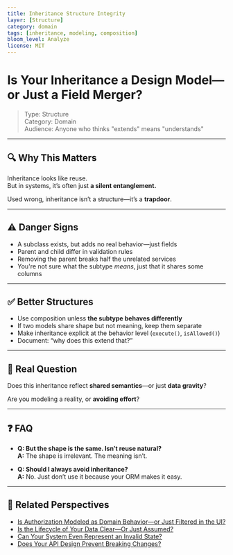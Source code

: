 ```yaml
---
title: Inheritance Structure Integrity
layer: [Structure]
category: domain
tags: [inheritance, modeling, composition]
bloom_level: Analyze
license: MIT
---
```


# Is Your Inheritance a Design Model—or Just a Field Merger?

> Type: Structure  
> Category: Domain  
> Audience: Anyone who thinks "extends" means "understands"

---

## 🔍 Why This Matters

Inheritance looks like reuse.  
But in systems, it’s often just **a silent entanglement.**

Used wrong, inheritance isn’t a structure—it’s a **trapdoor**.

---

## ⚠️ Danger Signs

- A subclass exists, but adds no real behavior—just fields  
- Parent and child differ in validation rules  
- Removing the parent breaks half the unrelated services  
- You're not sure what the subtype *means*, just that it shares some columns

---

## ✅ Better Structures

- Use composition unless **the subtype behaves differently**  
- If two models share shape but not meaning, keep them separate  
- Make inheritance explicit at the behavior level (`execute()`, `isAllowed()`)  
- Document: “why does this extend that?”

---

## 🧠 Real Question

Does this inheritance reflect **shared semantics**—or just **data gravity**?

Are you modeling a reality, or **avoiding effort**?

---

## ❓ FAQ

- **Q: But the shape is the same. Isn’t reuse natural?**  
  **A:** The shape is irrelevant. The meaning isn’t.

- **Q: Should I always avoid inheritance?**  
  **A:** No. Just don’t use it because your ORM makes it easy.

---

## 🔗 Related Perspectives

- [Is Authorization Modeled as Domain Behavior—or Just Filtered in the UI?](domain-permissions.md)
- [Is the Lifecycle of Your Data Clear—Or Just Assumed?](../data/lifecycle-clarity.md)
- [Can Your System Even Represent an Invalid State?](invalid-states.md)
- [Does Your API Design Prevent Breaking Changes?](../api/api-compatibility-strategy.md)
